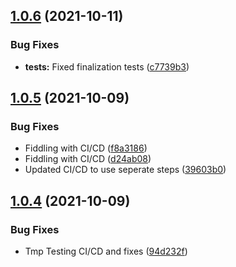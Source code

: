 ## [1.0.6](https://github.com/yuval-po/weak-event/compare/v1.0.5...v1.0.6) (2021-10-11)


### Bug Fixes

* **tests:** Fixed finalization tests ([c7739b3](https://github.com/yuval-po/weak-event/commit/c7739b34d6710d7ce96848464a09c47a16b979a5))



## [1.0.5](https://github.com/yuval-po/weak-event/compare/v1.0.4...v1.0.5) (2021-10-09)


### Bug Fixes

* Fiddling with CI/CD ([f8a3186](https://github.com/yuval-po/weak-event/commit/f8a318661d49ee3d0d9093ea5805c1bd008163bf))
* Fiddling with CI/CD ([d24ab08](https://github.com/yuval-po/weak-event/commit/d24ab080910f8dc4a7841a833d70109b3cafefeb))
* Updated CI/CD to use seperate steps ([39603b0](https://github.com/yuval-po/weak-event/commit/39603b0cd7b4ba11493afc2c2e4192cb80a5a964))



## [1.0.4](https://github.com/yuval-po/weak-event/compare/94d232f128c4330dd19c86bb72d7a658d21ed7b8...v1.0.4) (2021-10-09)


### Bug Fixes

* Tmp Testing CI/CD and fixes ([94d232f](https://github.com/yuval-po/weak-event/commit/94d232f128c4330dd19c86bb72d7a658d21ed7b8))



